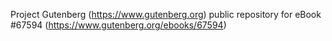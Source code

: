 Project Gutenberg (https://www.gutenberg.org) public repository for
eBook #67594 (https://www.gutenberg.org/ebooks/67594)
